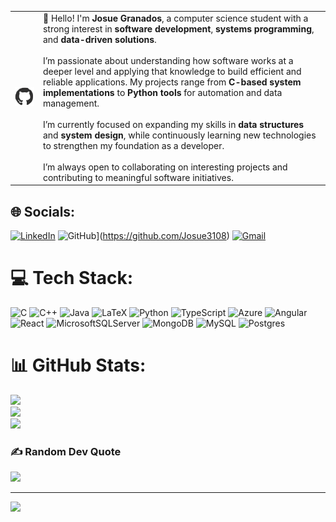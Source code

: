 <table>
  <tr>
    <td>
      <img src="200.gif" width="150" alt="Developer at work">
    </td>
    <td>
      👋 Hello! I'm <b>Josue Granados</b>, a computer science student with a strong interest in 
      <b>software development</b>, <b>systems programming</b>, and <b>data-driven solutions</b>.<br><br>
      I’m passionate about understanding how software works at a deeper level and applying that knowledge 
      to build efficient and reliable applications. My projects range from <b>C-based system implementations</b> 
      to <b>Python tools</b> for automation and data management.<br><br>
      I’m currently focused on expanding my skills in <b>data structures</b> and <b>system design</b>, 
      while continuously learning new technologies to strengthen my foundation as a developer.<br><br>
      I’m always open to collaborating on interesting projects and contributing to meaningful software initiatives.
    </td>
  </tr>
</table>




## 🌐 Socials:
[![LinkedIn](https://img.shields.io/badge/LinkedIn-%230077B5.svg?logo=linkedin&logoColor=white)](https://www.linkedin.com/in/josue-guillermo-granados-chacon-0b1b71208)
![GitHub](https://img.shields.io/badge/GitHub-%23121011.svg?logo=github&logoColor=white)](https://github.com/Josue3108)
[![Gmail](https://img.shields.io/badge/Email-D14836?logo=gmail&logoColor=white)](mailto:guille4567mo@gmail.com)

# 💻 Tech Stack:
![C](https://img.shields.io/badge/c-%2300599C.svg?style=flat&logo=c&logoColor=white) ![C++](https://img.shields.io/badge/c++-%2300599C.svg?style=flat&logo=c%2B%2B&logoColor=white) ![Java](https://img.shields.io/badge/java-%23ED8B00.svg?style=flat&logo=openjdk&logoColor=white) ![LaTeX](https://img.shields.io/badge/latex-%23008080.svg?style=flat&logo=latex&logoColor=white) ![Python](https://img.shields.io/badge/python-3670A0?style=flat&logo=python&logoColor=ffdd54) ![TypeScript](https://img.shields.io/badge/typescript-%23007ACC.svg?style=flat&logo=typescript&logoColor=white) ![Azure](https://img.shields.io/badge/azure-%230072C6.svg?style=flat&logo=microsoftazure&logoColor=white) ![Angular](https://img.shields.io/badge/angular-%23DD0031.svg?style=flat&logo=angular&logoColor=white) ![React](https://img.shields.io/badge/react-%2320232a.svg?style=flat&logo=react&logoColor=%2361DAFB) ![MicrosoftSQLServer](https://img.shields.io/badge/Microsoft%20SQL%20Server-CC2927?style=flat&logo=microsoft%20sql%20server&logoColor=white) ![MongoDB](https://img.shields.io/badge/MongoDB-%234ea94b.svg?style=flat&logo=mongodb&logoColor=white) ![MySQL](https://img.shields.io/badge/mysql-4479A1.svg?style=flat&logo=mysql&logoColor=white) ![Postgres](https://img.shields.io/badge/postgres-%23316192.svg?style=flat&logo=postgresql&logoColor=white)
# 📊 GitHub Stats:
![](https://github-readme-stats.vercel.app/api?username=Josue3108&theme=dark&hide_border=false&include_all_commits=true&count_private=true)<br/>
![](https://nirzak-streak-stats.vercel.app/?user=Josue3108&theme=dark&hide_border=false)<br/>
![](https://github-readme-stats.vercel.app/api/top-langs/?username=Josue3108&theme=dark&hide_border=false&include_all_commits=true&count_private=true&layout=compact)

### ✍️ Random Dev Quote
![](https://quotes-github-readme.vercel.app/api?type=horizontal&theme=radical)

---
[![](https://visitcount.itsvg.in/api?id=Josue3108&icon=0&color=3)](https://visitcount.itsvg.in)

<!-- Proudly created with GPRM ( https://gprm.itsvg.in ) -->
